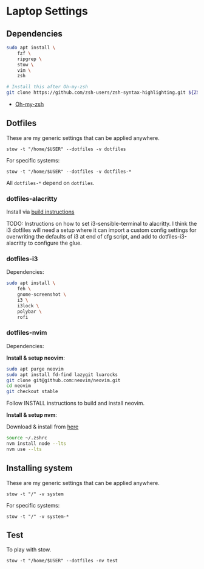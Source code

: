 # Laptop Settings

## Dependencies

```sh
sudo apt install \
    fzf \
    ripgrep \
    stow \
    vim \
    zsh

# Install this after Oh-my-zsh
git clone https://github.com/zsh-users/zsh-syntax-highlighting.git ${ZSH_CUSTOM:-~/.oh-my-zsh/custom}/plugins/zsh-syntax-highlighting
```

- [Oh-my-zsh](https://ohmyz.sh/)

## Dotfiles

These are my generic settings that can be applied anywhere.

`stow -t "/home/$USER" --dotfiles -v dotfiles`

For specific systems:

`stow -t "/home/$USER" --dotfiles -v dotfiles-*`

All `dotfiles-*` depend on `dotfiles`.

### dotfiles-alacritty

Install via [build instructions](https://github.com/alacritty/alacritty/blob/master/INSTALL.md)

TODO: Instructions on how to set i3-sensible-terminal to alacritty. I think
the i3 dotfiles will need a setup where it can import a custom config
settings for overwriting the defaults of i3 at end of cfg script, and add
to dotfiles-i3-alacritty to configure the glue.

### dotfiles-i3

Dependencies:

```sh
sudo apt install \
    feh \
    gnome-screenshot \
    i3 \
    i3lock \
    polybar \
    rofi
```

### dotfiles-nvim

Dependencies:

**Install & setup neovim**:

```sh
sudo apt purge neovim
sudo apt install fd-find lazygit luarocks
git clone git@github.com:neovim/neovim.git
cd neovim
git checkout stable
```

Follow INSTALL instructions to build and install neovim.

**Install & setup nvm**:

Download & install from [here](https://github.com/nvm-sh/nvm?tab=readme-ov-file#installing-and-updating)

```sh
source ~/.zshrc
nvm install node --lts
nvm use --lts
```

## Installing system

These are my generic settings that can be applied anywhere.

`stow -t "/" -v system`

For specific systems:

`stow -t "/" -v system-*`

## Test

To play with stow.

`stow -t "/home/$USER" --dotfiles -nv test`
